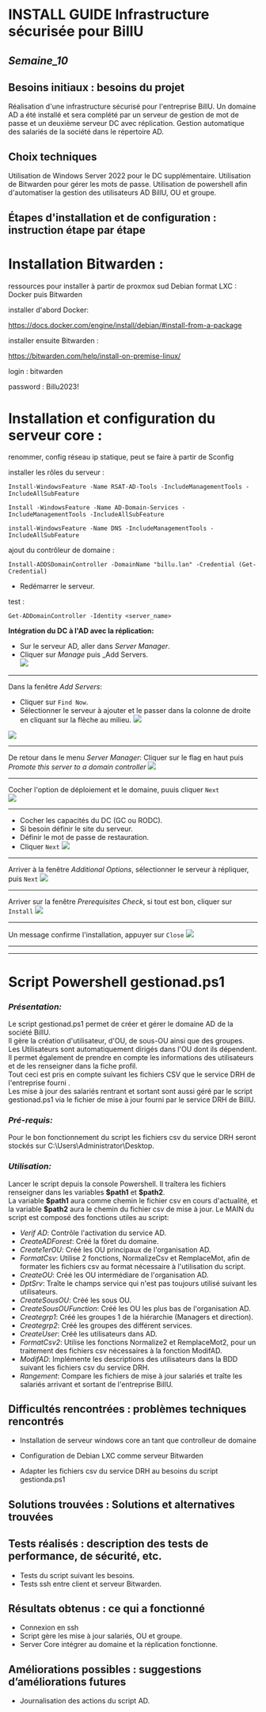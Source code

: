 
# **INSTALL GUIDE Infrastructure sécurisée pour BillU**
## _Semaine_10_


## **Besoins initiaux : besoins du projet**

Réalisation d'une infrastructure sécurisé pour l'entreprise BillU. Un domaine AD a été installé et sera complété par un serveur de gestion de mot de passe et un deuxième serveur DC
avec réplication. Gestion automatique des salariés de la société dans le répertoire AD.


## **Choix techniques**

Utilisation de Windows Server 2022 pour le DC supplémentaire. 
Utilisation de Bitwarden pour gérer les mots de passe. 
Utilisation de powershell afin d'automatiser la gestion des utilisateurs AD BillU, OU et groupe.

## **Étapes d'installation et de configuration : instruction étape par étape**

# Installation Bitwarden :
ressources pour installer à partir de proxmox sud Debian format LXC : Docker puis Bitwarden

installer d'abord Docker:

https://docs.docker.com/engine/install/debian/#install-from-a-package

installer ensuite Bitwarden :

https://bitwarden.com/help/install-on-premise-linux/

login : bitwarden

password : Billu2023!

# Installation et configuration du serveur core :

renommer, config réseau ip statique, peut se faire à partir de Sconfig

installer les rôles du serveur :


```batch
Install-WindowsFeature -Name RSAT-AD-Tools -IncludeManagementTools -IncludeAllSubFeature

Install -WindowsFeature -Name AD-Domain-Services -IncludeManagementTools -IncludeAllSubFeature

install-WindowsFeature -Name DNS -IncludeManagementTools -IncludeAllSubFeature
```
ajout du contrôleur de domaine :

```batch
Install-ADDSDomainController -DomainName "billu.lan" -Credential (Get-Credential)
```
- Redémarrer le serveur.  

test :
```batch
Get-ADDomainController -Identity <server_name>
```
**Intégration du DC à l'AD avec la réplication:**  
 - Sur le serveur AD, aller dans _Server Manager_.  
 - Cliquer sur _Manage_ puis _Add Servers.  
![](https://github.com/Bilal-Aldimashq/TSSR-Projet3-Groupe_2-BuildYourInfra/blob/main/Resources/Tuto%20DC_Core/0.1.png?raw=true)
____________
Dans la fenêtre _Add Servers_:
- Cliquer sur `Find Now`.
- Sélectionner le serveur à ajouter et le passer dans la colonne de droite en cliquant sur la flèche au milieu.
![](https://github.com/Bilal-Aldimashq/TSSR-Projet3-Groupe_2-BuildYourInfra/blob/main/Resources/Tuto%20DC_Core/0.2.png?raw=true)

![](https://github.com/Bilal-Aldimashq/TSSR-Projet3-Groupe_2-BuildYourInfra/blob/main/Resources/Tuto%20DC_Core/0.3.png?raw=true)
___________
De retour dans le menu _Server Manager_:
Cliquer sur le flag en haut puis _Promote this server to a domain controller_
![](https://github.com/Bilal-Aldimashq/TSSR-Projet3-Groupe_2-BuildYourInfra/blob/main/Resources/Tuto%20DC_Core/0.4.png?raw=true)
__________

Cocher l'option de déploiement et le domaine, puuis cliquer `Next`  
![](https://github.com/Bilal-Aldimashq/TSSR-Projet3-Groupe_2-BuildYourInfra/blob/main/Resources/Tuto%20DC_Core/1.png?raw=true)
_________
- Cocher les capacités du DC (GC ou RODC).
- Si besoin définir le site du serveur.
- Définir le mot de passe de restauration.
- Cliquer `Next`
![](https://github.com/Bilal-Aldimashq/TSSR-Projet3-Groupe_2-BuildYourInfra/blob/main/Resources/Tuto%20DC_Core/2.png?raw=true)

__________
Arriver à la fenêtre _Additional Options_, sélectionner le serveur à répliquer, puis `Next` 
![](https://github.com/Bilal-Aldimashq/TSSR-Projet3-Groupe_2-BuildYourInfra/blob/main/Resources/Tuto%20DC_Core/3.png?raw=true)

____________

Arriver sur la fenêtre _Prerequisites Check_, si tout est bon, cliquer sur `Install` 
![](https://github.com/Bilal-Aldimashq/TSSR-Projet3-Groupe_2-BuildYourInfra/blob/main/Resources/Tuto%20DC_Core/4.png?raw=true)

_____________

Un message confirme l'installation, appuyer sur `Close` 
![](https://github.com/Bilal-Aldimashq/TSSR-Projet3-Groupe_2-BuildYourInfra/blob/main/Resources/Tuto%20DC_Core/5.png?raw=true)

________________
________________


# **Script Powershell gestionad.ps1**

### _Présentation:_ 
Le script gestionad.ps1 permet de créer et gérer le domaine AD de la société BillU.  
Il gère la création d'utilisateur, d'OU, de sous-OU ainsi que des groupes. 
Les Utilisateurs sont automatiquement dirigés dans l'OU dont ils dépendent. 
Il permet également de prendre en compte les informations des utilisateurs et de les renseigner dans la fiche profil.  
Tout ceci est pris en compte suivant les fichiers CSV que le service DRH de l'entreprise fourni .  
Les mise à jour des salariés rentrant et sortant sont aussi géré par le script gestionad.ps1 via le fichier de mise à jour fourni par le service DRH de BillU.

### _Pré-requis:_ 
Pour le bon fonctionnement du script les fichiers csv du service DRH seront stockés sur C:\Users\Administrator\Desktop.

### _Utilisation:_ 
Lancer le script depuis la console Powershell. Il traîtera les fichiers renseigner dans les variables **\$path1** et **\$path2**.  
La variable **\$path1** aura comme chemin le fichier csv en cours d'actualité, et la variable **\$path2** aura le chemin du fichier csv de mise à jour.
Le MAIN du script est composé des fonctions utiles au script:   
- _Verif AD_: Contrôle l'activation du service AD.
- _CreateADForest_: Créé la fôret du domaine.  
- _Create1erOU_: Créé les OU principaux de l'organisation AD.
- _FormatCsv_: Utilise 2 fonctions, NormalizeCsv et RemplaceMot, afin de formater les fichiers csv au format nécessaire à l'utilisation du script.  
- _CreateOU_: Créé les OU intermédiare de l'organisation AD.  
- _DptSrv_: Traîte le champs service qui n'est pas toujours utilisé suivant les utilisateurs.  
- _CreateSousOU_: Créé les sous OU.  
- _CreateSousOUFunction_: Créé les OU les plus bas de l'organisation AD.  
- _Creategrp1_: Créé les groupes 1 de la hiérarchie (Managers et direction).  
- _Creategrp2_: Créé les groupes des différent services.  
- _CreateUser_: Créé les utilisateurs dans AD.     
- _FormatCsv2_: Utilise les fonctions Normalize2 et RemplaceMot2, pour un traitement des fichiers csv nécessaires à la fonction ModifAD.  
- _ModifAD_: Implémente les descriptions des utilisateurs dans la BDD suivant les fichiers csv du service DRH.  
- _Rangement_: Compare les fichiers de mise à jour salariés et traîte les salariés arrivant et sortant de l'entreprise BillU.  

 
## **Difficultés rencontrées : problèmes techniques rencontrés**

- Installation de serveur windows core an tant que controlleur de domaine  
  
- Configuration de Debian LXC comme serveur Bitwarden  

- Adapter les fichiers csv du service DRH au besoins du script gestionda.ps1  

## **Solutions trouvées : Solutions et alternatives trouvées**




## **Tests réalisés : description des tests de performance, de sécurité, etc.**
 - Tests du script suivant les besoins.  
 - Tests ssh entre client et serveur Bitwarden.  


## **Résultats obtenus : ce qui a fonctionné**
- Connexion en ssh
- Script gère les mise à jour salariés, OU et groupe.  
- Server Core intégrer au domaine et la réplication fonctionne.  


## **Améliorations possibles : suggestions d’améliorations futures**
- Journalisation des actions du script AD.

